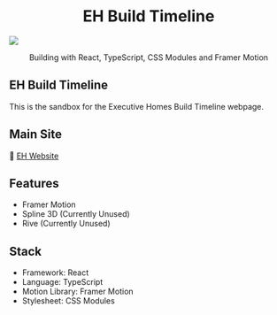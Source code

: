 <h1 align="center">EH Build Timeline</h1>

![](https://www.executivehomes.com/static/media/FooterHouseImage.b763b780120ce55f8147.png)

<p align="center">
  Building with React, TypeScript, CSS Modules and Framer Motion
</p>
</div>

## EH Build Timeline

This is the sandbox for the Executive Homes Build Timeline webpage.

## Main Site

🧪 [EH Website](https://executivehomes.com)

## Features

- Framer Motion
- Spline 3D (Currently Unused)
- Rive (Currently Unused)

## Stack

- Framework: React
- Language: TypeScript
- Motion Library: Framer Motion
- Stylesheet: CSS Modules
